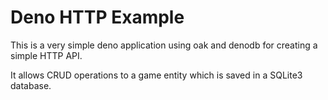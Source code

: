 # Deno HTTP Example

This is a very simple deno application using oak and denodb for creating a simple HTTP API.

It allows CRUD operations to a game entity which is saved in a SQLite3 database.
